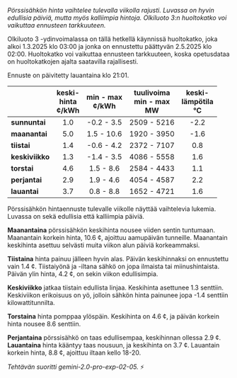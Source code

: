 *Pörssisähkön hinta vaihtelee tulevalla viikolla rajusti. Luvassa on hyvin edullisia päiviä, mutta myös kalliimpia hintoja. Olkiluoto 3:n huoltokatko voi vaikuttaa ennusteen tarkkuuteen.*


Olkiluoto 3 -ydinvoimalassa on tällä hetkellä käynnissä huoltokatko, joka alkoi 1.3.2025 klo 03:00 ja jonka on ennustettu päättyvän 2.5.2025 klo 02:00. Huoltokatko voi vaikuttaa ennusteen tarkkuuteen, koska opetusdataa on huoltokatkojen ajalta saatavilla rajallisesti.

Ennuste on päivitetty lauantaina klo 21:01.

|    | keski-<br>hinta<br>¢/kWh | min - max<br>¢/kWh | tuulivoima<br>min - max<br>MW | keski-<br>lämpötila<br>°C |
|:---|:---:|:---:|:---:|:---:|
| **sunnuntai**  | 1.0 | -0.2 - 3.5  | 2509 - 5216 | -2.2 |
| **maanantai** | 5.0 | 1.5 - 10.6 | 1920 - 3950 | -1.6 |
| **tiistai**   | 1.4 | -0.6 - 4.2  | 2372 - 7107 | 0.8  |
| **keskiviikko**| 1.3 | -1.4 - 3.5  | 4086 - 5558 | 1.6  |
| **torstai**  | 4.6 | 1.5 - 8.6  | 2584 - 4433 | 1.1  |
| **perjantai** | 2.9 | 1.9 - 4.6  | 4054 - 4587 | 2.2  |
| **lauantai**  | 3.7 | 0.8 - 8.8  | 1652 - 4721 | 1.6  |

Pörssisähkön hintaennuste tulevalle viikolle näyttää vaihtelevia lukemia. Luvassa on sekä edullisia että kalliimpia päiviä.

**Maanantaina** pörssisähkön keskihinta nousee viiden sentin tuntumaan. Maanantain korkein hinta, 10.6 ¢, ajoittuu aamupäivän tunneille. Maanantain keskihinta asettuu selvästi muita viikon alun päiviä korkeammaksi.

**Tiistaina** hinta painuu jälleen hyvin alas. Päivän keskihinnaksi on ennustettu vain 1.4 ¢. Tiistaiyönä ja -iltana sähkö on jopa ilmaista tai miinushintaista. Päivän ylin hinta, 4.2 ¢, on sekin viikon edullisimpia.

**Keskiviikko** jatkaa tiistain edullista linjaa. Keskihinta asettunee 1.3 senttiin. Keskiviikon erikoisuus on yö, jolloin sähkön hinta painunee jopa -1.4 senttiin kilowattitunnilta.

**Torstaina** hinta pomppaa ylöspäin. Keskihinta on 4.6 ¢, ja päivän korkein hinta nousee 8.6 senttiin.

**Perjantaina** pörssisähkö on taas edullisempaa, keskihinnan ollessa 2.9 ¢. **Lauantaina** hinta kääntyy taas nousuun, ja keskihinta on 3.7 ¢. Lauantain korkein hinta, 8.8 ¢, ajoittuu iltaan kello 18-20.

*Tehtävän suoritti gemini-2.0-pro-exp-02-05.* ⚡️

